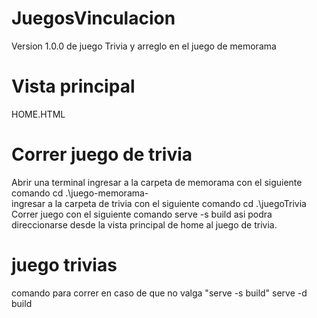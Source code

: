 # JuegosVinculacion
Version 1.0.0 de juego Trivia y arreglo en el juego de memorama

# Vista principal
HOME.HTML

# Correr juego de trivia
Abrir una terminal
ingresar a la carpeta de memorama con el siguiente comando  cd .\juego-memorama-\
ingresar a la carpeta de trivia con el siguiente comando  cd .\juegoTrivia\
Correr juego con el siguiente comando serve -s build asi podra direccionarse desde la vista principal de home al juego de trivia.


# juego trivias 
comando para correr en caso de que no valga "serve -s build" 
serve -d build

